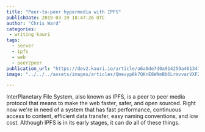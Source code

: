 ```yaml
---
title: "Peer-to-peer hypermedia with IPFS"
publishDate: 2019-03-19 18:47:26 UTC
author: "Chris Ward"
categories:
 - writing kauri
tags:
  - server
  - ipfs
  - web
  - peer2peer
publication_url: "https://dev2.kauri.io/article/a6a0de7d0a914259a4613479f8f2d13f"
image: "../../../assets/images/articles/Qmevyp8k7QKnE8WAmBb6LrmvvarVXFZ4mcyrpCFmXLF1Tx.png"

---
```


InterPlanetary File System, also known as IPFS, is a peer to peer media protocol that means to make the web faster, safer, and open sourced. Right now we're in need of a system that has fast performance, continuous access to content, efficient data transfer, easy naming conventions, and low cost. Although IPFS is in its early stages, it can do all of these things.
